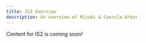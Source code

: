 ```yaml
---
title: IS3 Overview
description: An overview of Mizuki & Caerula Arbor.
---
```


Content for IS2 is coming soon!